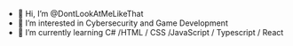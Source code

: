 - 👋 Hi, I’m @DontLookAtMeLikeThat
- 👀 I’m interested in Cybersecurity and Game Development
- 🌱 I’m currently learning C# /HTML / CSS /JavaScript / Typescript / React 
<!--- is a ✨ special ✨ repository because its `README.md` (this file) appears on your GitHub profile.
You can click the Preview link to take a look at your changes.
--->
